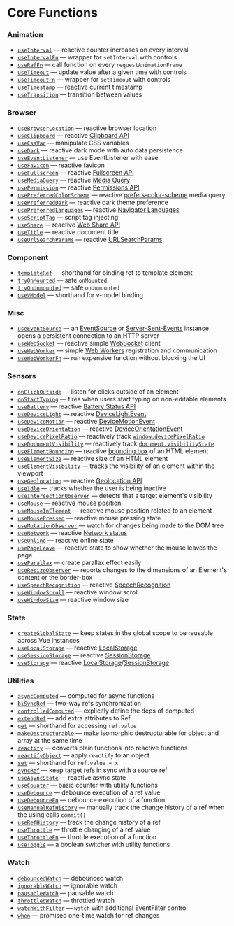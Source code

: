 
# Core Functions

<!--GENERATED LIST, DO NOT MODIFY MANUALLY-->
<!--FUNCTIONS_LIST_STARTS-->
### Animation
  - [`useInterval`](https://vueuse.js.org/shared/useInterval/) — reactive counter increases on every interval
  - [`useIntervalFn`](https://vueuse.js.org/shared/useIntervalFn/) — wrapper for `setInterval` with controls
  - [`useRafFn`](https://vueuse.js.org/core/useRafFn/) — call function on every `requestAnimationFrame`
  - [`useTimeout`](https://vueuse.js.org/shared/useTimeout/) — update value after a given time with controls
  - [`useTimeoutFn`](https://vueuse.js.org/shared/useTimeoutFn/) — wrapper for `setTimeout` with controls
  - [`useTimestamp`](https://vueuse.js.org/core/useTimestamp/) — reactive current timestamp
  - [`useTransition`](https://vueuse.js.org/core/useTransition/) — transition between values

### Browser
  - [`useBrowserLocation`](https://vueuse.js.org/core/useBrowserLocation/) — reactive browser location
  - [`useClipboard`](https://vueuse.js.org/core/useClipboard/) — reactive [Clipboard API](https://developer.mozilla.org/en-US/docs/Web/API/Clipboard_API)
  - [`useCssVar`](https://vueuse.js.org/core/useCssVar/) — manipulate CSS variables
  - [`useDark`](https://vueuse.js.org/core/useDark/) — reactive dark mode with auto data persistence
  - [`useEventListener`](https://vueuse.js.org/core/useEventListener/) — use EventListener with ease
  - [`useFavicon`](https://vueuse.js.org/core/useFavicon/) — reactive favicon
  - [`useFullscreen`](https://vueuse.js.org/core/useFullscreen/) — reactive [Fullscreen API](https://developer.mozilla.org/en-US/docs/Web/API/Fullscreen_API)
  - [`useMediaQuery`](https://vueuse.js.org/core/useMediaQuery/) — reactive [Media Query]((https://developer.mozilla.org/en-US/docs/Web/CSS/Media_Queries/Testing_media_queries))
  - [`usePermission`](https://vueuse.js.org/core/usePermission/) — reactive [Permissions API](https://developer.mozilla.org/en-US/docs/Web/API/Permissions_API)
  - [`usePreferredColorScheme`](https://vueuse.js.org/core/usePreferredColorScheme/) — reactive [prefers-color-scheme](https://developer.mozilla.org/en-US/docs/Web/CSS/@media/prefers-color-scheme) media query
  - [`usePreferredDark`](https://vueuse.js.org/core/usePreferredDark/) — reactive dark theme preference
  - [`usePreferredLanguages`](https://vueuse.js.org/core/usePreferredLanguages/) — reactive [Navigator Languages](https://developer.mozilla.org/en-US/docs/Web/API/NavigatorLanguage/languages)
  - [`useScriptTag`](https://vueuse.js.org/core/useScriptTag/) — script tag injecting
  - [`useShare`](https://vueuse.js.org/core/useShare/) — reactive [Web Share API](https://developer.mozilla.org/en-US/docs/Web/API/Navigator/share)
  - [`useTitle`](https://vueuse.js.org/core/useTitle/) — reactive document title
  - [`useUrlSearchParams`](https://vueuse.js.org/core/useUrlSearchParams/) — reactive [URLSearchParams](https://developer.mozilla.org/en-US/docs/Web/API/URLSearchParams)

### Component
  - [`templateRef`](https://vueuse.js.org/core/templateRef/) — shorthand for binding ref to template element
  - [`tryOnMounted`](https://vueuse.js.org/shared/tryOnMounted/) — safe `onMounted`
  - [`tryOnUnmounted`](https://vueuse.js.org/shared/tryOnUnmounted/) — safe `onUnmounted`
  - [`useVModel`](https://vueuse.js.org/core/useVModel/) — shorthand for v-model binding

### Misc
  - [`useEventSource`](https://vueuse.js.org/core/useEventSource/) — an [EventSource](https://developer.mozilla.org/en-US/docs/Web/API/EventSource) or [Server-Sent-Events](https://developer.mozilla.org/en-US/docs/Web/API/Server-sent_events) instance opens a persistent connection to an HTTP server
  - [`useWebSocket`](https://vueuse.js.org/core/useWebSocket/) — reactive simple [WebSocket](https://developer.mozilla.org/en-US/docs/Web/API/WebSocket/WebSocket) client
  - [`useWebWorker`](https://vueuse.js.org/core/useWebWorker/) — simple [Web Workers](https://developer.mozilla.org/en-US/docs/Web/API/Web_Workers_API/Using_web_workers) registration and communication
  - [`useWebWorkerFn`](https://vueuse.js.org/core/useWebWorkerFn/) — run expensive function without blocking the UI

### Sensors
  - [`onClickOutside`](https://vueuse.js.org/core/onClickOutside/) — listen for clicks outside of an element
  - [`onStartTyping`](https://vueuse.js.org/core/onStartTyping/) — fires when users start typing on non-editable elements
  - [`useBattery`](https://vueuse.js.org/core/useBattery/) — reactive [Battery Status API](https://developer.mozilla.org/en-US/docs/Web/API/Battery_Status_API)
  - [`useDeviceLight`](https://vueuse.js.org/core/useDeviceLight/) — reactive [DeviceLightEvent](https://developer.mozilla.org/en-US/docs/Web/API/DeviceLightEvent)
  - [`useDeviceMotion`](https://vueuse.js.org/core/useDeviceMotion/) — reactive [DeviceMotionEvent](https://developer.mozilla.org/en-US/docs/Web/API/DeviceMotionEvent)
  - [`useDeviceOrientation`](https://vueuse.js.org/core/useDeviceOrientation/) — reactive [DeviceOrientationEvent](https://developer.mozilla.org/en-US/docs/Web/API/DeviceOrientationEvent)
  - [`useDevicePixelRatio`](https://vueuse.js.org/core/useDevicePixelRatio/) — reactively track [`window.devicePixelRatio`](https://developer.mozilla.org/ru/docs/Web/API/Window/devicePixelRatio)
  - [`useDocumentVisibility`](https://vueuse.js.org/core/useDocumentVisibility/) — reactively track [`document.visibilityState`](https://developer.mozilla.org/en-US/docs/Web/API/Document/visibilityState)
  - [`useElementBounding`](https://vueuse.js.org/core/useElementBounding/) — reactive [bounding box](https://developer.mozilla.org/en-US/docs/Web/API/Element/getBoundingClientRect) of an HTML element
  - [`useElementSize`](https://vueuse.js.org/core/useElementSize/) — reactive size of an HTML element
  - [`useElementVisibility`](https://vueuse.js.org/core/useElementVisibility/) — tracks the visibility of an element within the viewport
  - [`useGeolocation`](https://vueuse.js.org/core/useGeolocation/) — reactive [Geolocation API](https://developer.mozilla.org/en-US/docs/Web/API/Geolocation_API)
  - [`useIdle`](https://vueuse.js.org/core/useIdle/) — tracks whether the user is being inactive
  - [`useIntersectionObserver`](https://vueuse.js.org/core/useIntersectionObserver/) — detects that a target element's visibility
  - [`useMouse`](https://vueuse.js.org/core/useMouse/) — reactive mouse position
  - [`useMouseInElement`](https://vueuse.js.org/core/useMouseInElement/) — reactive mouse position related to an element
  - [`useMousePressed`](https://vueuse.js.org/core/useMousePressed/) — reactive mouse pressing state
  - [`useMutationObserver`](https://vueuse.js.org/core/useMutationObserver/) — watch for changes being made to the DOM tree
  - [`useNetwork`](https://vueuse.js.org/core/useNetwork/) — reactive [Network status](https://developer.mozilla.org/en-US/docs/Web/API/Network_Information_API)
  - [`useOnline`](https://vueuse.js.org/core/useOnline/) — reactive online state
  - [`usePageLeave`](https://vueuse.js.org/core/usePageLeave/) — reactive state to show whether the mouse leaves the page
  - [`useParallax`](https://vueuse.js.org/core/useParallax/) — create parallax effect easily
  - [`useResizeObserver`](https://vueuse.js.org/core/useResizeObserver/) — reports changes to the dimensions of an Element's content or the border-box
  - [`useSpeechRecognition`](https://vueuse.js.org/core/useSpeechRecognition/) — reactive [SpeechRecognition](https://developer.mozilla.org/en-US/docs/Web/API/SpeechRecognition)
  - [`useWindowScroll`](https://vueuse.js.org/core/useWindowScroll/) — reactive window scroll
  - [`useWindowSize`](https://vueuse.js.org/core/useWindowSize/) — reactive window size

### State
  - [`createGlobalState`](https://vueuse.js.org/core/createGlobalState/) — keep states in the global scope to be reusable across Vue instances
  - [`useLocalStorage`](https://vueuse.js.org/core/useLocalStorage/) — reactive [LocalStorage](https://developer.mozilla.org/en-US/docs/Web/API/Window/localStorage)
  - [`useSessionStorage`](https://vueuse.js.org/core/useSessionStorage/) — reactive [SessionStorage](https://developer.mozilla.org/en-US/docs/Web/API/Window/sessionStorage)
  - [`useStorage`](https://vueuse.js.org/core/useStorage/) — reactive [LocalStorage](https://developer.mozilla.org/en-US/docs/Web/API/Window/localStorage)/[SessionStorage](https://developer.mozilla.org/en-US/docs/Web/API/Window/sessionStorage)

### Utilities
  - [`asyncComputed`](https://vueuse.js.org/core/asyncComputed/) — computed for async functions
  - [`biSyncRef`](https://vueuse.js.org/shared/biSyncRef/) — two-way refs synchronization
  - [`controlledComputed`](https://vueuse.js.org/shared/controlledComputed/) — explicitly define the deps of computed
  - [`extendRef`](https://vueuse.js.org/shared/extendRef/) — add extra attributes to Ref
  - [`get`](https://vueuse.js.org/shared/get/) — shorthand for accessing `ref.value`
  - [`makeDestructurable`](https://vueuse.js.org/shared/makeDestructurable/) — make isomorphic destructurable for object and array at the same time
  - [`reactify`](https://vueuse.js.org/shared/reactify/) — converts plain functions into reactive functions
  - [`reactifyObject`](https://vueuse.js.org/shared/reactifyObject/) — apply `reactify` to an object
  - [`set`](https://vueuse.js.org/shared/set/) — shorthand for `ref.value = x`
  - [`syncRef`](https://vueuse.js.org/shared/syncRef/) — keep target refs in sync with a source ref
  - [`useAsyncState`](https://vueuse.js.org/core/useAsyncState/) — reactive async state
  - [`useCounter`](https://vueuse.js.org/shared/useCounter/) — basic counter with utility functions
  - [`useDebounce`](https://vueuse.js.org/shared/useDebounce/) — debounce execution of a ref value
  - [`useDebounceFn`](https://vueuse.js.org/shared/useDebounceFn/) — debounce execution of a function
  - [`useManualRefHistory`](https://vueuse.js.org/core/useManualRefHistory/) — manually track the change history of a ref when the using calls `commit()`
  - [`useRefHistory`](https://vueuse.js.org/core/useRefHistory/) — track the change history of a ref
  - [`useThrottle`](https://vueuse.js.org/shared/useThrottle/) — throttle changing of a ref value
  - [`useThrottleFn`](https://vueuse.js.org/shared/useThrottleFn/) — throttle execution of a function
  - [`useToggle`](https://vueuse.js.org/shared/useToggle/) — a boolean switcher with utility functions

### Watch
  - [`debouncedWatch`](https://vueuse.js.org/shared/debouncedWatch/) — debounced watch
  - [`ignorableWatch`](https://vueuse.js.org/shared/ignorableWatch/) — ignorable watch
  - [`pausableWatch`](https://vueuse.js.org/shared/pausableWatch/) — pausable watch
  - [`throttledWatch`](https://vueuse.js.org/shared/throttledWatch/) — throttled watch
  - [`watchWithFilter`](https://vueuse.js.org/shared/watchWithFilter/) — `watch` with additional EventFilter control
  - [`when`](https://vueuse.js.org/shared/when/) — promised one-time watch for ref changes


<!--FUNCTIONS_LIST_ENDS-->
